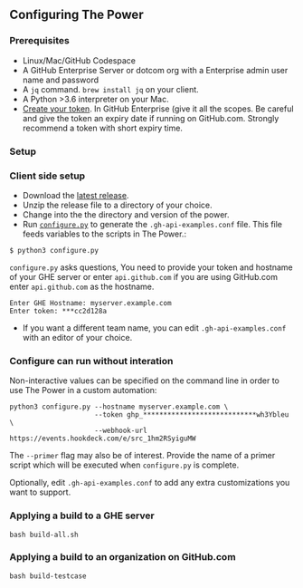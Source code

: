 ## Configuring The Power

### Prerequisites
* Linux/Mac/GitHub Codespace
* A GitHub Enterprise Server or dotcom org with a Enterprise admin user name and password 
* A `jq` command. `brew install jq` on your client.
* A Python >3.6 interpreter on your Mac.
* [Create your token](1). In GitHub Enterprise (give it all the scopes. Be careful and give the token an expiry date if running on GitHub.com. Strongly recommend a token with short expiry time.

### Setup

### Client side setup
- Download the [latest release](https://ghe.io/gm3dmo/the-power/releases/latest).
- Unzip the release file to a directory of your choice.
- Change into the the directory and version of the power.
- Run [`configure.py`](configure.py) to generate the `.gh-api-examples.conf` file. This file feeds variables to the scripts in The Power.:

```
$ python3 configure.py
```

`configure.py` asks questions, You need to provide your token and hostname of your
GHE server or enter `api.github.com` if you are using GitHub.com enter `api.github.com` as the hostname.

```
Enter GHE Hostname: myserver.example.com
Enter token: ***cc2d128a
```

* If you want a different team name,  you can edit  `.gh-api-examples.conf` with an editor of your choice.


### Configure can run without interation
Non-interactive values can be specified on the command line in order to use The Power in a custom automation:

```
python3 configure.py --hostname myserver.example.com \
                     --token ghp_****************************wh3Ybleu \
                     --webhook-url https://events.hookdeck.com/e/src_1hm2RSyiguMW
```
The `--primer` flag may also be of interest. Provide the name of a primer script which will be executed when `configure.py` is complete.

Optionally, edit  `.gh-api-examples.conf` to add any extra customizations you want to support.


### Applying a build to a GHE server

```
bash build-all.sh
```

### Applying a build to an organization on GitHub.com

```
bash build-testcase
```

